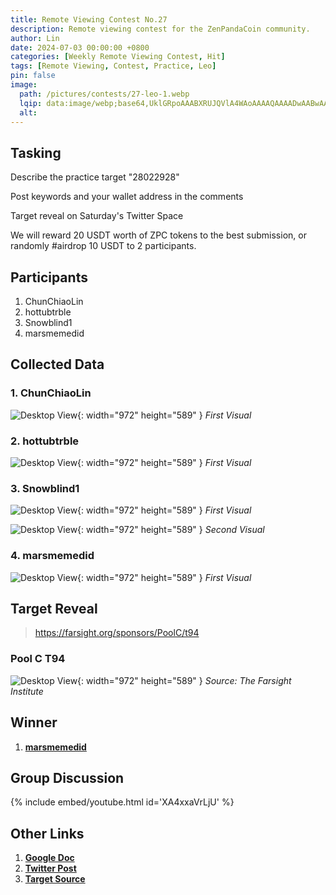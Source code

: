 ```yaml
---
title: Remote Viewing Contest No.27
description: Remote viewing contest for the ZenPandaCoin community.
author: Lin
date: 2024-07-03 00:00:00 +0800
categories: [Weekly Remote Viewing Contest, Hit]
tags: [Remote Viewing, Contest, Practice, Leo]
pin: false
image:
  path: /pictures/contests/27-leo-1.webp
  lqip: data:image/webp;base64,UklGRpoAAABXRUJQVlA4WAoAAAAQAAAADwAABwAAQUxQSDIAAAARL0AmbZurmr57yyIiqE8oiG0bejIYEQTgqiDA9vqnsUSI6H+oAERp2HZ65qP/VIAWAFZQOCBCAAAA8AEAnQEqEAAIAAVAfCWkAALp8sF8rgRgAP7o9FDvMCkMde9PK7euH5M1m6VWoDXf2FkP3BqV0ZYbO6NA/VFIAAAA
  alt:
---
```


## Tasking

Describe the practice target "28022928"

Post keywords and your wallet address in the comments

Target reveal on Saturday's Twitter Space

We will reward 20 USDT worth of ZPC tokens to the best submission, or randomly #airdrop 10 USDT to 2 participants.


## Participants

1. ChunChiaoLin
2. hottubtrble
3. Snowblind1
4. marsmemedid 


## Collected Data

### 1. ChunChiaoLin

![Desktop View](/pictures/contests/27-lin-1.webp){: width="972" height="589" }
_First Visual_

### 2. hottubtrble

![Desktop View](/pictures/contests/27-jeff-1.webp){: width="972" height="589" }
_First Visual_

### 3. Snowblind1

![Desktop View](/pictures/contests/27-snowblind-1.webp){: width="972" height="589" }
_First Visual_

![Desktop View](/pictures/contests/27-snowblind-2.webp){: width="972" height="589" }
_Second Visual_

### 4. marsmemedid

![Desktop View](/pictures/contests/27-leo-1.webp){: width="972" height="589" }
_First Visual_


## Target Reveal

> https://farsight.org/sponsors/PoolC/t94


### Pool C T94

![Desktop View](/pictures/contests/27-target-1.webp){: width="972" height="589" }
_Source: The Farsight Institute_


## Winner

1. [**marsmemedid**][Winner]


## Group Discussion

{% include embed/youtube.html id='XA4xxaVrLjU' %}


## Other Links

1. [**Google Doc**][Google Doc]
2. [**Twitter Post**][Twitter Post]
3. [**Target Source**][Target Source]


[Google Doc]: https://docs.google.com/document/d/1qyjGNEpi72H2Qf5ELfBjU77dZ6GovFuUyE4BYK3feI8/edit
[Twitter Post]: https://x.com/ZenPandaCoin/status/1808322610616516635
[Target Source]: https://farsight.org/sponsors/PoolC/jumbledpoollistC
[Winner]: https://x.com/marsmemedid